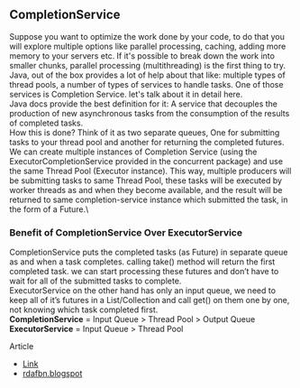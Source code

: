 ## CompletionService
Suppose you want to optimize the work done by your code, to do that you will explore multiple options like parallel processing, caching, adding more memory to your servers etc. If it's possible to break down the work into smaller chunks, parallel processing (multithreading) is the first thing to try.\
Java, out of the box provides a lot of help about that like: multiple types of thread pools, a number of types of services to handle tasks. One of those services is Completion Service. let's talk about it in detail here.\
Java docs provide the best definition for it: A service that decouples the production of new asynchronous tasks from the consumption of the results of completed tasks.\
How this is done? Think of it as two separate queues, One for submitting tasks to your thread pool and another for returning the completed futures.\
We can create multiple instances of Completion Service (using the ExecutorCompletionService provided in the concurrent package) and use the same Thread Pool (Executor instance). This way, multiple producers will be submitting tasks to same Thread Pool, these tasks will be executed by worker threads as and when they become available, and the result will be returned to same completion-service instance which submitted the task, in the form of a Future.\
### Benefit of CompletionService Over ExecutorService
CompletionService puts the completed tasks (as Future) in separate queue as and when a task completes. calling take() method will return the first completed task. we can start processing these futures and don’t have to wait for all of the submitted tasks to complete.\
ExecutorService on the other hand has only an input queue, we need to keep all of it’s futures in a List/Collection and call get() on them one by one, not knowing which task completed first.\
**CompletionService** = Input Queue > Thread Pool > Output Queue\
**ExecutorService** = Input Queue > Thread Pool

Article
- [Link](https://www.linkedin.com/pulse/completion-service-java-harshul-varshney/)
- [rdafbn.blogspot](https://rdafbn.blogspot.com/2013/01/executorservice-vs-completionservice-vs.html)
